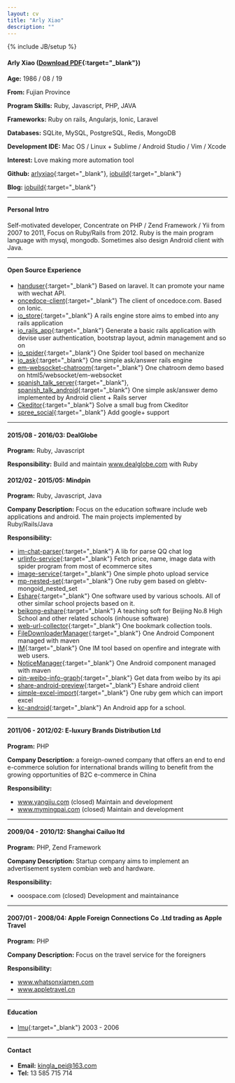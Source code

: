 ```yaml
---
layout: cv
title: "Arly Xiao"
description: ""
---
```

{% include JB/setup %}


#### Arly Xiao ([Download PDF](http://iobuild.github.io/self.pdf){:target="_blank"})


**Age:** 1986 / 08 / 19

**From:** Fujian Province

**Program Skills:** Ruby, Javascript, PHP, JAVA

**Frameworks:**
Ruby on rails, Angularjs, Ionic, Laravel

**Databases:** SQLite, MySQL, PostgreSQL, Redis, MongoDB

**Development IDE:** Mac OS / Linux + Sublime / Android Studio / Vim / Xcode

**Interest:** Love making more automation tool






**Github:** 
[arlyxiao](https://github.com/arlyxiao){:target="_blank"}, 
[iobuild](https://github.com/iobuild){:target="_blank"}

**Blog:** 
[iobuild](http://iobuild.github.io){:target="_blank"}



***


#### Personal Intro
Self-motivated developer, Concentrate on PHP / Zend Framework / Yii from 2007 to 2011, Focus on Ruby/Rails from 2012. Ruby is the main program language with mysql, mongodb. Sometimes also design Android client with Java.


***




#### Open Source Experience
* [handuser](https://github.com/arlyxiao/handuser){:target="_blank"} Based on laravel. It can promote your name with wechat API.
* [oncedoce-client](https://github.com/arlyxiao/oncedoce-client){:target="_blank"} The client of oncedoce.com. Based on Ionic.
* [io_store](https://github.com/iobuild/io_store){:target="_blank"} A rails engine store aims to embed into any rails application
* [io_rails_app](https://github.com/iobuild/io_rails_app){:target="_blank"} Generate a basic rails application with devise user authentication, bootstrap layout, admin management and so on
* [io_spider](https://github.com/iobuild/io_spider){:target="_blank"} One Spider tool based on mechanize
* [io_ask](https://github.com/iobuild/io_ask){:target="_blank"} One simple ask/answer rails engine
* [em-websocket-chatroom](https://github.com/arlyxiao/em-websocket-chatroom){:target="_blank"} One chatroom demo based on html5/websocket/em-websocket 
* [spanish_talk_server](https://github.com/arlyxiao/spanish_talk_server){:target="_blank"}, [spanish_talk_android](https://github.com/arlyxiao/spanish_talk_android){:target="_blank"} One simple ask/answer demo implemented by Android client + Rails server
* [Ckeditor](https://github.com/galetahub/ckeditor/pull/489){:target="_blank"} Solve a small bug from Ckeditor
* [spree_social](https://github.com/spree-contrib/spree_social/pull/45){:target="_blank"} Add google+ support



***

#### 2015/08 - 2016/03: DealGlobe

**Program:** Ruby, Javascript

**Responsibility:**
Build and maintain www.dealglobe.com with Ruby

#### 2012/02 - 2015/05: Mindpin

**Program:** Ruby, Javascript, Java

**Company Description:** Focus on the education software include web applications and android. The main projects implemented by Ruby/Rails/Java

**Responsibility:**

* [im-chat-parser](https://github.com/arlyxiao/im-chat-parser){:target="_blank"} A lib for parse QQ chat log
* [urlinfo-service](https://github.com/mindpin/urlinfo-service){:target="_blank"} Fetch price, name, image data with spider program from most of ecommerce sites
* [image-service](https://github.com/mindpin/image-service){:target="_blank"} One simple photo upload service
* [mp-nested-set](https://github.com/mindpin/mp-nested-set){:target="_blank"} One ruby gem based on glebtv-mongoid_nested_set
* [Eshare](https://github.com/mindpin/eshare){:target="_blank"} One software used by various schools. All of other similar school projects based on it.
* [beikong-eshare](https://github.com/mindpin/beikong-eshare){:target="_blank"} A teaching soft for Beijing No.8 High School and other related schools (inhouse software)
* [web-url-collector](https://github.com/mindpin/web-url-collector){:target="_blank"} One bookmark collection tools.
* [FileDownloaderManager](https://github.com/mindpin/FileDownloaderManager){:target="_blank"} One Android Component managed with maven
* [IM](https://github.com/mindpin/knowledge-space-net-lib/wiki/%E5%9C%A8%E7%8E%B0%E6%9C%89web%E6%9C%8D%E5%8A%A1%E4%B8%8B%E9%83%A8%E7%BD%B2openfire%E5%B9%B6%E6%95%B4%E5%90%88%E7%94%A8%E6%88%B7%E7%9A%84%E6%96%B9%E6%A1%88){:target="_blank"} One IM tool based on openfire and integrate with web users.
* [NoticeManager](https://github.com/mindpin/NoticeManager){:target="_blank"} One Android component managed with maven
* [pin-weibo-info-graph](https://github.com/mindpin/pin-weibo-info-graph){:target="_blank"} Get data from weibo by its api
* [share-android-preview](https://github.com/mindpin/eshare-android-preview){:target="_blank"} Eshare android client
* [simple-excel-import](https://github.com/mindpin/simple-excel-import){:target="_blank"} One ruby gem which can import excel
* [kc-android](https://github.com/mindpin/kc-android){:target="_blank"} An Android app for a school.


***

#### 2011/06 - 2012/02: E-luxury Brands Distribution Ltd

**Program:** PHP

**Company Description:** a foreign-owned company that offers an end to end e-commerce solution for international brands willing to benefit from the growing opportunities of B2C e-commerce in China

**Responsibility:**

* www.yangjiu.com (closed) Maintain and development
* www.mymingpai.com (closed) Maintain and development


***



#### 2009/04 - 2010/12: Shanghai Cailuo ltd

**Program:** PHP, Zend Framework

**Company Description:** Startup company aims to implement an advertisement system combian web and hardware.

**Responsibility:**

* ooospace.com (closed) Development and maintainance




***



#### 2007/01 - 2008/04: Apple Foreign Connections Co .Ltd trading as Apple Travel

**Program:** PHP

**Company Description:** Focus on the travel service for the foreigners

**Responsibility:**

* www.whatsonxiamen.com
* www.appletravel.cn


***


#### Education
* [lmu](http://www.lmu.cn){:target="_blank"} 2003 - 2006



***



#### Contact
* **Email:** kingla_pei@163.com
* **Tel:** 13 585 715 714



